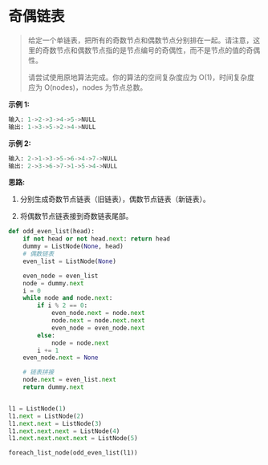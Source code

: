 # 奇偶链表

> 给定一个单链表，把所有的奇数节点和偶数节点分别排在一起。请注意，这里的奇数节点和偶数节点指的是节点编号的奇偶性，而不是节点的值的奇偶性。
>
> 请尝试使用原地算法完成。你的算法的空间复杂度应为 O(1)，时间复杂度应为 O(nodes)，nodes 为节点总数。
>

**示例 1:**

```python
输入: 1->2->3->4->5->NULL
输出: 1->3->5->2->4->NULL
```



**示例 2:**

```python
输入: 2->1->3->5->6->4->7->NULL 
输出: 2->3->6->7->1->5->4->NULL
```



**思路:**

1. 分别生成奇数节点链表（旧链表），偶数节点链表（新链表）。

2. 将偶数节点链表接到奇数链表尾部。

   

```python
def odd_even_list(head):
    if not head or not head.next: return head
    dummy = ListNode(None, head)
    # 偶数链表
    even_list = ListNode(None)

    even_node = even_list
    node = dummy.next
    i = 0
    while node and node.next:
        if i % 2 == 0:
            even_node.next = node.next
            node.next = node.next.next
            even_node = even_node.next
        else:
            node = node.next
        i += 1
    even_node.next = None

    # 链表拼接
    node.next = even_list.next
    return dummy.next


l1 = ListNode(1)
l1.next = ListNode(2)
l1.next.next = ListNode(3)
l1.next.next.next = ListNode(4)
l1.next.next.next.next = ListNode(5)

foreach_list_node(odd_even_list(l1))
```

